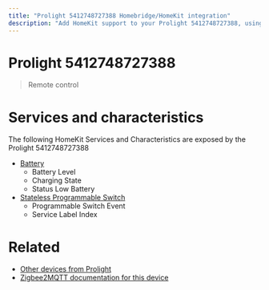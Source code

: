 ```yaml
---
title: "Prolight 5412748727388 Homebridge/HomeKit integration"
description: "Add HomeKit support to your Prolight 5412748727388, using Homebridge, Zigbee2MQTT and homebridge-z2m."
---
```

<!---
This file has been GENERATED using src/docgen/docgen.ts
DO NOT EDIT THIS FILE MANUALLY!
-->
# Prolight 5412748727388
> Remote control


# Services and characteristics
The following HomeKit Services and Characteristics are exposed by
the Prolight 5412748727388

* [Battery](../../battery.md)
  * Battery Level
  * Charging State
  * Status Low Battery
* [Stateless Programmable Switch](../../action.md)
  * Programmable Switch Event
  * Service Label Index


# Related
* [Other devices from Prolight](../index.md#prolight)
* [Zigbee2MQTT documentation for this device](https://www.zigbee2mqtt.io/devices/5412748727388.html)